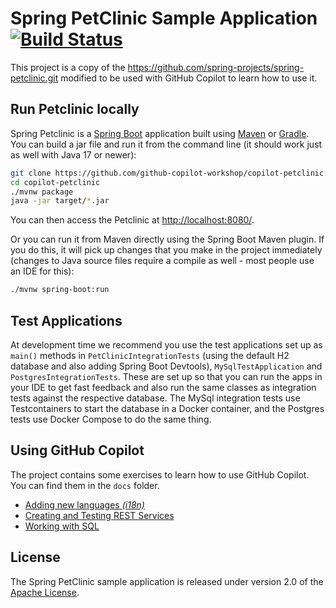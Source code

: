 # Spring PetClinic Sample Application [![Build Status](https://github.com/spring-projects/spring-petclinic/actions/workflows/maven-build.yml/badge.svg)](https://github.com/spring-projects/spring-petclinic/actions/workflows/maven-build.yml)

This project is a copy of the https://github.com/spring-projects/spring-petclinic.git modified to be used with GitHub Copilot to learn how to use it.



## Run Petclinic locally

Spring Petclinic is a [Spring Boot](https://spring.io/guides/gs/spring-boot) application built using [Maven](https://spring.io/guides/gs/maven/) or [Gradle](https://spring.io/guides/gs/gradle/). You can build a jar file and run it from the command line (it should work just as well with Java 17 or newer):

```bash
git clone https://github.com/github-copilot-workshop/copilot-petclinic.git
cd copilot-petclinic
./mvnw package
java -jar target/*.jar
```

You can then access the Petclinic at <http://localhost:8080/>.

Or you can run it from Maven directly using the Spring Boot Maven plugin. If you do this, it will pick up changes that you make in the project immediately (changes to Java source files require a compile as well - most people use an IDE for this):

```bash
./mvnw spring-boot:run
```


## Test Applications

At development time we recommend you use the test applications set up as `main()` methods in `PetClinicIntegrationTests` (using the default H2 database and also adding Spring Boot Devtools), `MySqlTestApplication` and `PostgresIntegrationTests`. These are set up so that you can run the apps in your IDE to get fast feedback and also run the same classes as integration tests against the respective database. The MySql integration tests use Testcontainers to start the database in a Docker container, and the Postgres tests use Docker Compose to do the same thing.

## Using GitHub Copilot

The project contains some exercises to learn how to use GitHub Copilot. You can find them in the `docs` folder.

- [Adding new languages _(i18n)_](docs/001-internationalization.md)
- [Creating and Testing REST Services](docs/002-building-a-rest-api.md)
- [Working with SQL](docs/003-working-with-sql.md)


## License

The Spring PetClinic sample application is released under version 2.0 of the [Apache License](https://www.apache.org/licenses/LICENSE-2.0).
